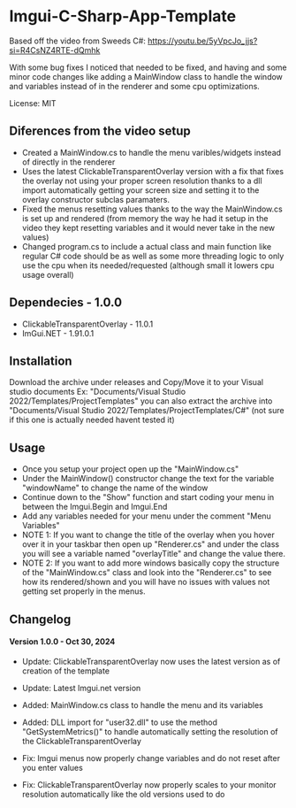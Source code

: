 # Imgui-C-Sharp-App-Template
Based off the video from Sweeds C#: https://youtu.be/5yVpcJo_jjs?si=R4CsNZ4RTE-dQmhk

With some bug fixes I noticed that needed to be fixed, and having and some minor code changes like adding a MainWindow class to handle the window and variables instead of in the renderer and some cpu optimizations.

License: MIT

## Diferences from the video setup
- Created a MainWindow.cs to handle the menu varibles/widgets instead of directly in the renderer
- Uses the latest ClickableTransparentOverlay version with a fix that fixes the overlay not using your proper screen resolution thanks to a dll import automatically getting your screen size and setting it to the overlay constructor subclas paramaters.
- Fixed the menus resetting values thanks to the way the MainWindow.cs is set up and rendered (from memory the way he had it setup in the video they kept resetting variables and it would never take in the new values)
- Changed program.cs to include a actual class and main function like regular C# code should be as well as some more threading logic to only use the cpu when its needed/requested (although small it lowers cpu usage overall)

## Dependecies - 1.0.0
- ClickableTransparentOverlay - 11.0.1
- ImGui.NET - 1.91.0.1

## Installation 
Download the archive under releases and Copy/Move it to your Visual studio documents Ex: "Documents/Visual Studio 2022/Templates/ProjectTemplates" you can also extract the archive into "Documents/Visual Studio 2022/Templates/ProjectTemplates/C#" (not sure if this one is actually needed havent tested it)

## Usage
 - Once you setup your project open up the "MainWindow.cs"
 - Under the MainWindow() constructor change the text for the variable "windowName" to change the name of the window
 - Continue down to the "Show" function and start coding your menu in between the Imgui.Begin and Imgui.End
 - Add any variables needed for your menu under the comment "Menu Variables"
 - NOTE 1: If you want to change the title of the overlay when you hover over it in your taskbar then open up "Renderer.cs" and under the class you will see a variable named "overlayTitle" and change the value there.
 - NOTE 2: If you want to add more windows basically copy the structure of the "MainWindow.cs" class and look into the "Renderer.cs" to see how its rendered/shown and you will have no issues with values not getting set properly in the menus.

## Changelog
#### Version 1.0.0 - Oct 30, 2024
- Update: ClickableTransparentOverlay now uses the latest version as of creation of the template
- Update: Latest Imgui.net version

- Added: MainWindow.cs class to handle the menu and its variables
- Added: DLL import for "user32.dll" to use the method "GetSystemMetrics()" to handle automatically setting the resolution of the ClickableTransparentOverlay

- Fix: Imgui menus now properly change variables and do not reset after you enter values 
- Fix: ClickableTransparentOverlay now properly scales to your monitor resolution automatically like the old versions used to do
